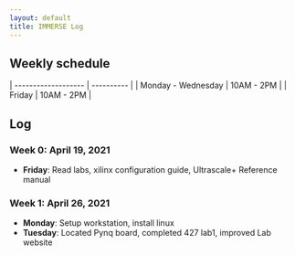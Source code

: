 ```yaml
---
layout: default
title: IMMERSE Log
---
```


## Weekly schedule

| ------------------- | ---------- |
| Monday - Wednesday  | 10AM - 2PM |
| Friday              | 10AM - 2PM |

## Log

### Week 0: April 19, 2021

* **Friday**: Read labs, xilinx configuration guide, Ultrascale+ Reference manual

### Week 1: April 26, 2021

* **Monday**: Setup workstation, install linux
* **Tuesday**: Located Pynq board, completed 427 lab1, improved Lab website

<!-- * **Wednesday**: 
* **Thursday**: 
* **Friday**: -->

